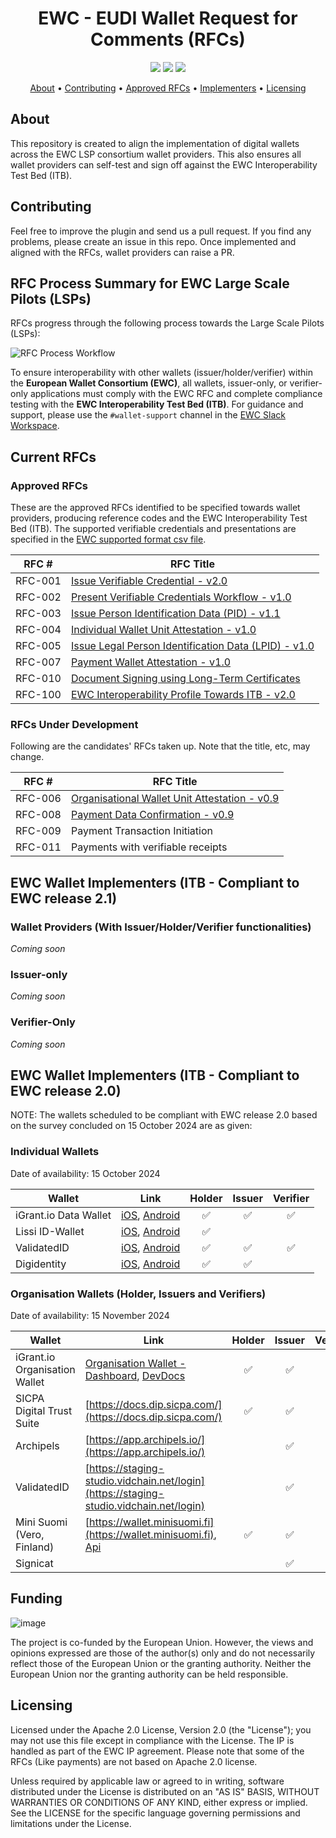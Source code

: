 <h1 align="center">
    EWC - EUDI Wallet Request for Comments (RFCs) 
</h1>

<p align="center">
    <a href="/../../commits/" title="Last Commit"><img src="https://img.shields.io/github/last-commit/EWC-consortium/eudi-wallet-rfcs?style=flat"></a>
    <a href="/../../issues" title="Open Issues"><img src="https://img.shields.io/github/issues/EWC-consortium/eudi-wallet-rfcs?style=flat"></a>
    <a href="./LICENSE" title="License"><img src="https://img.shields.io/badge/License-Apache%202.0-yellowgreen?style=flat"></a>
</p>

<p align="center">
  <a href="#about">About</a> •
  <a href="#contributing">Contributing</a> •
  <a href="#approved-rfcs">Approved RFCs</a> •
  <a href="#ewc-wallet-implementers-itb---compliant-to-ewc-release-20">Implementers</a> •
  <a href="#licensing">Licensing</a>
</p>

## About

This repository is created to align the implementation of digital wallets across the EWC LSP consortium wallet providers. This also ensures all wallet providers can self-test and sign off against the EWC Interoperability Test Bed (ITB).

## Contributing

Feel free to improve the plugin and send us a pull request. If you find any problems, please create an issue in this repo. Once implemented and aligned with the RFCs, wallet providers can raise a PR.

## RFC Process Summary for EWC Large Scale Pilots (LSPs)

RFCs progress through the following process towards the Large Scale Pilots (LSPs):

![RFC Process Workflow](https://github.com/user-attachments/assets/5fc6cf87-9364-47bc-8666-8817b07779df)

To ensure interoperability with other wallets (issuer/holder/verifier) within the **European Wallet Consortium (EWC)**, all wallets, issuer-only, or verifier-only applications must comply with the EWC RFC and complete compliance testing with the **EWC Interoperability Test Bed (ITB)**. For guidance and support, please use the `#wallet-support` channel in the [EWC Slack Workspace](https://eudigitaliden-gax7504.slack.com/archives/C063LNT4L4R).

## Current RFCs

### Approved RFCs

These are the approved RFCs identified to be specified towards wallet providers, producing reference codes and the EWC Interoperability Test Bed (ITB). The supported verifiable credentials and presentations are specified in the [EWC supported format csv file](https://github.com/EWC-consortium/eudi-wallet-rfcs/blob/main/ewc-supported-formats.csv).

| **RFC #** | **RFC Title**                                                                                                |
| --------- | ------------------------------------------------------------------------------------------------------------ |
| RFC-001   | [Issue Verifiable Credential - v2.0](ewc-rfc001-issue-verifiable-credential.md)                              |
| RFC-002   | [Present Verifiable Credentials Workflow - v1.0](ewc-rfc002-present-verifiable-credentials.md)               |
| RFC-003   | [Issue Person Identification Data (PID) - v1.1](ewc-rfc003-issue-person-identification-data.md)              |
| RFC-004   | [Individual Wallet Unit Attestation - v1.0](ewc-rfc004-individual-wallet-attestation.md)                     |
| RFC-005   | [Issue Legal Person Identification Data (LPID) - v1.0](ewc-rfc005-issue-legal-person-identification-data.md) |
| RFC-007   | [Payment Wallet Attestation - v1.0](payment-rfcs/ewc-rfc007-payment-wallet-attestation.md)                   |
| RFC-010   | [Document Signing using Long-Term Certificates](ewc-rfc010-long-term-certifice-qes-creation.md)        |
| RFC-100   | [EWC Interoperability Profile Towards ITB - v2.0](ewc-rfc100-interoperability-profile-towards-itb-v1.0.md)   |

### RFCs Under Development

Following are the candidates' RFCs taken up. Note that the title, etc, may change.

| **RFC #** | **RFC Title**                                                                                          |
| --------- | ------------------------------------------------------------------------------------------------------ |
| RFC-006   | [Organisational Wallet Unit Attestation - v0.9](/ewc-rfc006-organisational-wallet-unit-attestation.md) |
| RFC-008   | [Payment Data Confirmation - v0.9](payment-rfcs/ewc-rfc008-payment-data-confirmation.md)               |
| RFC-009   | Payment Transaction Initiation                                                                         |
| RFC-011   | Payments with verifiable receipts                                                                      |

## EWC Wallet Implementers (ITB - Compliant to EWC release 2.1)

### Wallet Providers (With Issuer/Holder/Verifier functionalities)

_Coming soon_

### Issuer-only

_Coming soon_

### Verifier-Only

_Coming soon_

## EWC Wallet Implementers (ITB - Compliant to EWC release 2.0)

NOTE: The wallets scheduled to be compliant with EWC release 2.0 based on the survey concluded on 15 October 2024 are as given:

### Individual Wallets

Date of availability: 15 October 2024

| Wallet                | Link                                                                                                                                                 | Holder | Issuer | Verifier |
| --------------------- | ---------------------------------------------------------------------------------------------------------------------------------------------------- | :----: | :----: | :------: |
| iGrant.io Data Wallet | [iOS](https://apple.co/2Mz9nJp), [Android](https://play.google.com/store/apps/details?id=io.igrant.mobileagent)                                      |   ✅    |   ✅    |    ✅     |
| Lissi ID-Wallet       | [iOS](https://testflight.apple.com/join/9AWbZISv), [Android](https://play.google.com/store/apps/details?id=io.lissi.mobile.android.beta)             |   ✅    |        |          |
| ValidatedID           | [iOS](https://apps.apple.com/us/app/id-wallet-lsp/id6504026408), [Android](https://play.google.com/store/apps/details?id=com.vididentity.wallet.lsp) |   ✅    |   ✅    |    ✅     |
| Digidentity           | [iOS](https://apps.apple.com/app/id916749732), [Android](https://play.google.com/store/apps/details?id=com.digidentity)                              |   ✅    |   ✅    |          |

### Organisation Wallets (Holder, Issuers and Verifiers)

Date of availability: 15 November 2024

| Wallet                        | Link                                                                                                                                      | Holder | Issuer | Verifier |
| ----------------------------- | ----------------------------------------------------------------------------------------------------------------------------------------- | :----: | :----: | :------: |
| iGrant.io Organisation Wallet | [Organisation Wallet - Dashboard](https://demo-business.igrant.io/), [DevDocs](https://docs.igrant.io/docs/organisation-wallet-overview/) |   ✅    |   ✅    |    ✅     |
| SICPA Digital Trust Suite     | [https://docs.dip.sicpa.com/](https://docs.dip.sicpa.com/)                                                                                |   ✅    |   ✅    |    ✅     |
| Archipels                     | [https://app.archipels.io/](https://app.archipels.io/)                                                                                    |        |   ✅    |    ✅     |
| ValidatedID                   | [https://staging-studio.vidchain.net/login](https://staging-studio.vidchain.net/login)                                                    |        |   ✅    |    ✅     |
| Mini Suomi (Vero, Finland)    | [https://wallet.minisuomi.fi](https://wallet.minisuomi.fi), [Api](https://test.minisuomi.fi/swagger)                                      |   ✅    |   ✅    |    ✅     |
| Signicat                      |                                                                                                                                           |        |   ✅    |          |

## Funding

![image](https://github.com/EWC-consortium/ewc-wiki/assets/455274/1ac9b4e3-06b9-4c3c-a2af-ec5fbf584517)

The project is co-funded by the European Union. However, the views and opinions expressed are those of the author(s) only and do not necessarily reflect those of the European Union or the granting authority. Neither the European Union nor the granting authority can be held responsible.

## Licensing

Licensed under the Apache 2.0 License, Version 2.0 (the "License"); you may not use this file except in compliance with the License. The IP is handled as part of the EWC IP agreement. Please note that some of the RFCs (Like payments) are not based on Apache 2.0 license.

Unless required by applicable law or agreed to in writing, software distributed under the License is distributed on an "AS IS" BASIS, WITHOUT WARRANTIES OR CONDITIONS OF ANY KIND, either express or implied. See the LICENSE for the specific language governing permissions and limitations under the License.
